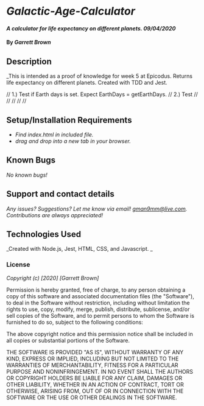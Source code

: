 # _Galactic-Age-Calculator_

#### _A calculator for life expectancy on different planets. 09/04/2020_

#### By _**Garrett Brown**_

## Description

_This is intended as a proof of knowledge for week 5 at Epicodus. Returns life expectancy on different planets. Created with TDD and Jest.

// 1.) Test if Earth days is set. Expect EarthDays = getEarthDays.
// 2.) Test 
// 
//
// 
// 
// 

## Setup/Installation Requirements

* _Find index.html in included file._
* _drag and drop into a new tab in your browser._

## Known Bugs

_No known bugs!_

## Support and contact details

_Any issues? Suggestions? Let me know via email! gman9mm@live.com. Contributions are always appreciated!_

## Technologies Used

_Created with Node.js, Jest, HTML, CSS, and Javascript. _

### License

*Copyright (c) [2020] [Garrett Brown]*

Permission is hereby granted, free of charge, to any person obtaining a copy
of this software and associated documentation files (the "Software"), to deal
in the Software without restriction, including without limitation the rights
to use, copy, modify, merge, publish, distribute, sublicense, and/or sell
copies of the Software, and to permit persons to whom the Software is
furnished to do so, subject to the following conditions:

The above copyright notice and this permission notice shall be included in all
copies or substantial portions of the Software.

THE SOFTWARE IS PROVIDED "AS IS", WITHOUT WARRANTY OF ANY KIND, EXPRESS OR
IMPLIED, INCLUDING BUT NOT LIMITED TO THE WARRANTIES OF MERCHANTABILITY,
FITNESS FOR A PARTICULAR PURPOSE AND NONINFRINGEMENT. IN NO EVENT SHALL THE
AUTHORS OR COPYRIGHT HOLDERS BE LIABLE FOR ANY CLAIM, DAMAGES OR OTHER
LIABILITY, WHETHER IN AN ACTION OF CONTRACT, TORT OR OTHERWISE, ARISING FROM,
OUT OF OR IN CONNECTION WITH THE SOFTWARE OR THE USE OR OTHER DEALINGS IN THE
SOFTWARE.